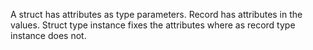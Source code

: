 A struct has attributes as type parameters. Record has attributes in the values. Struct type instance fixes the attributes where as record type instance does not.